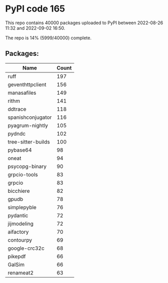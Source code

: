 # PyPI code 165

This repo contains 40000 packages uploaded to PyPI between 
2022-08-26 11:32 and 2022-09-02 16:50.

The repo is 14% (5999/40000) complete.

## Packages:

| Name  | Count |
| ----- | ----- |
| ruff | 197 |
| geventhttpclient | 156 |
| manasafiles | 149 |
| rithm | 141 |
| ddtrace | 118 |
| spanishconjugator | 116 |
| pyagrum-nightly | 105 |
| pydndc | 102 |
| tree-sitter-builds | 100 |
| pybase64 | 98 |
| oneat | 94 |
| psycopg-binary | 90 |
| grpcio-tools | 83 |
| grpcio | 83 |
| bicchiere | 82 |
| gpudb | 78 |
| simplepyble | 76 |
| pydantic | 72 |
| jijmodeling | 72 |
| aifactory | 70 |
| contourpy | 69 |
| google-crc32c | 68 |
| pikepdf | 66 |
| GalSim | 66 |
| renameat2 | 63 |


